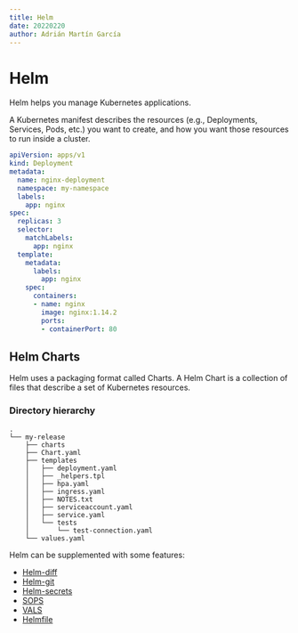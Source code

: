 ```yaml
---
title: Helm
date: 20220220
author: Adrián Martín García
---
```


# Helm
Helm helps you manage Kubernetes applications. 

A Kubernetes manifest describes the resources (e.g., Deployments, Services, Pods, etc.) you want to create, and how you want those resources to run inside a cluster.
```yaml
apiVersion: apps/v1
kind: Deployment
metadata:
  name: nginx-deployment
  namespace: my-namespace
  labels:
    app: nginx
spec:
  replicas: 3
  selector:
    matchLabels:
      app: nginx
  template:
    metadata:
      labels:
        app: nginx
    spec:
      containers:
      - name: nginx
        image: nginx:1.14.2
        ports:
        - containerPort: 80
```

## Helm Charts
Helm uses a packaging format called Charts. A Helm Chart is a collection of files that describe a set of Kubernetes resources.

### Directory hierarchy 
```
.
└── my-release
    ├── charts
    ├── Chart.yaml
    ├── templates
    │   ├── deployment.yaml
    │   ├── _helpers.tpl
    │   ├── hpa.yaml
    │   ├── ingress.yaml
    │   ├── NOTES.txt
    │   ├── serviceaccount.yaml
    │   ├── service.yaml
    │   └── tests
    │       └── test-connection.yaml
    └── values.yaml
```

Helm can be supplemented with some features:
* [Helm-diff](helm_diff.md)
* [Helm-git](helm_git.md)
* [Helm-secrets](helm_secrets.md)
* [SOPS](sops.md)
* [VALS](vals.md)
* [Helmfile](helmfile.md)